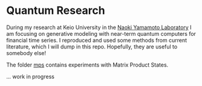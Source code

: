 # Quantum Research

During my research at Keio University in the [Naoki Yamamoto Laboratory](https://www.yamamoto.appi.keio.ac.jp/) I am focusing on generative modeling with near-term quantum computers for financial time series. I reproduced and used some methods from current literature, which I will dump in this repo. Hopefully, they are useful to somebody else!

The folder [mps](quantum-research/mps) contains experiments with Matrix Product States.

... work in progress
